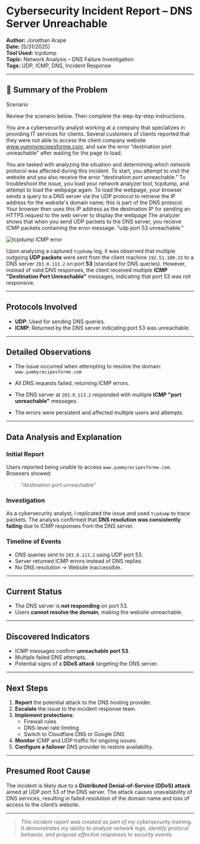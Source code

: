 #  Cybersecurity Incident Report – DNS Server Unreachable

**Author:** Jonathan Arape  
**Date:** [5/31/2025]  
**Tool Used:** tcpdump  
**Topic:** Network Analysis – DNS Failure Investigation  
**Tags:** UDP, ICMP, DNS, Incident Response

---

## 🧾 Summary of the Problem

Scenario

Review the scenario below. Then complete the step-by-step instructions.

You are a cybersecurity analyst working at a company that specializes in providing IT services for clients. Several customers of clients reported that they were not able to access the client company website www.yummyrecipesforme.com, and saw the error “destination port unreachable” after waiting for the page to load. 

You are tasked with analyzing the situation and determining which network protocol was affected during this incident. To start, you attempt to visit the website and you also receive the error “destination port unreachable.” To troubleshoot the issue, you load your network analyzer tool, tcpdump, and attempt to load the webpage again. To load the webpage, your browser sends a query to a DNS server via the UDP protocol to retrieve the IP address for the website's domain name; this is part of the DNS protocol. Your browser then uses this IP address as the destination IP for sending an HTTPS request to the web server to display the webpage  The analyzer shows that when you send UDP packets to the DNS server, you receive ICMP packets containing the error message: “udp port 53 unreachable.” 

![tcpdump ICMP error](../capturas/tcpdump-dns-error.png)




Upon analyzing a captured `tcpdump` log, it was observed that multiple outgoing **UDP packets** were sent from the client machine `192.51.100.15` to a DNS server `203.0.113.2` on port **53** (standard for DNS queries). However, instead of valid DNS responses, the client received multiple **ICMP "Destination Port Unreachable"** messages, indicating that port 53 was not responsive.

---

## Protocols Involved

- **UDP**: Used for sending DNS queries.
- **ICMP**: Returned by the DNS server indicating port 53 was unreachable.

---

##  Detailed Observations

- The issue occurred when attempting to resolve the domain:  
  `www.yummyrecipesforme.com`
  
- All DNS requests failed, returning ICMP errors.
  
- The DNS server at `203.0.113.2` responded with multiple **ICMP "port unreachable"** messages.
  
- The errors were persistent and affected multiple users and attempts.

---

##  Data Analysis and Explanation

### Initial Report
Users reported being unable to access `www.yummyrecipesforme.com`. Browsers showed:  
> “destination port unreachable”

### Investigation
As a cybersecurity analyst, I replicated the issue and used `tcpdump` to trace packets. The analysis confirmed that **DNS resolution was consistently failing** due to ICMP responses from the DNS server.

### Timeline of Events
- DNS queries sent to `203.0.113.2` using UDP port 53.
- Server returned ICMP errors instead of DNS replies.
- No DNS resolution → Website inaccessible.

---

## Current Status

- The DNS server is **not responding** on port 53.
- Users **cannot resolve the domain**, making the website unreachable.

---

##  Discovered Indicators

- ICMP messages confirm **unreachable port 53**.
- Multiple failed DNS attempts.
- Potential signs of a **DDoS attack** targeting the DNS server.

---

##  Next Steps

1. **Report** the potential attack to the DNS hosting provider.
2. **Escalate** the issue to the incident response team.
3. **Implement protections**:
   - Firewall rules
   - DNS-level rate limiting
   - Switch to Cloudflare DNS or Google DNS
4. **Monitor** ICMP and UDP traffic for ongoing issues.
5. **Configure a failover** DNS provider to restore availability.

---

##  Presumed Root Cause

The incident is likely due to a **Distributed Denial-of-Service (DDoS) attack** aimed at UDP port 53 of the DNS server. The attack causes unavailability of DNS services, resulting in failed resolution of the domain name and loss of access to the client’s website.

---

>  *This incident report was created as part of my cybersecurity training. It demonstrates my ability to analyze network logs, identify protocol behavior, and propose effective responses to security events.*

